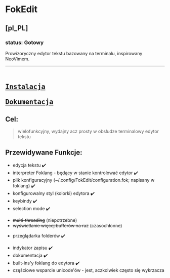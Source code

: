 # FokEdit

## [pl_PL]
### status: Gotowy
Prowizoryczny edytor tekstu bazowany na terminalu, inspirowany NeoVimem.

---
**[<kbd> <br> Instalacja <br> </kbd>][Install]**
**[<kbd> <br> Dokumentacja <br> </kbd>][Documentation]**
---

## Cel:
> wielofunkcyjny, wydajny acz prosty w obsłudze terminalowy edytor tekstu

## Przewidywane Funkcje:
* edycja tekstu ✔️
* interpreter Foklang - będący w stanie kontrolować edytor ✔️
* plik konfiguracyjny (~/.config/FokEdit/configuration.fok; napisany w foklang) ✔️
* konfigurowalny styl (kolorki) edytora ✔️
* keybindy ✔️
* selection mode ✔️
- ~~multi-threading~~ (niepotrzebne)
- ~~wyświetlanie więcej bufferów na raz~~ (czasochłonne)
* przeglądarka folderów ✔️
- indykator zapisu ✔️
- dokumentacja ✔️
- built-ins'y foklang do edytora ✔️
- częściowe wsparcie unicode'ów - jest, aczkolwiek często się wykrzacza


<!------------------------------------------------------------------------------>
[Documentation]: https://github.com/FokoHetman/FokEdit/blob/master/docs/manual.md
[Install]: https://github.com/FokoHetman/FokEdit/blob/master/docs/installation.md
